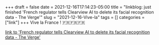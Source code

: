 +++draft = falsedate = 2021-12-16T17:14:23-05:00title = "linkblog: just finished 'French regulator tells Clearview AI to delete its facial recognition data - The Verge'"slug = "2021-12-16-Vive-la"tags = []categories = ["link"]+++Vive la France ! 🇫🇷🇫🇷🇫🇷 [link to 'French regulator tells Clearview AI to delete its facial recognition data - The Verge'](https://www.theverge.com/2021/12/16/22840179/france-cnil-clearview-ai-facial-recognition-privacy-gdpr)